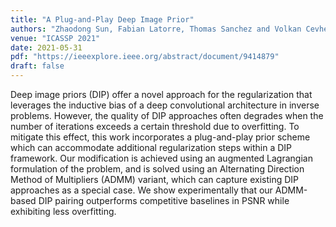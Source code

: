 ```yaml
---
title: "A Plug-and-Play Deep Image Prior"
authors: "Zhaodong Sun, Fabian Latorre, Thomas Sanchez and Volkan Cevher"
venue: "ICASSP 2021"
date: 2021-05-31
pdf: "https://ieeexplore.ieee.org/abstract/document/9414879"
draft: false
---
```

Deep image priors (DIP) offer a novel approach for the regularization that
leverages the inductive bias of a deep convolutional architecture in inverse
problems. However, the quality of DIP approaches often degrades when the number
of iterations exceeds a certain threshold due to overfitting. To mitigate this
effect, this work incorporates a plug-and-play prior scheme which can
accommodate additional regularization steps within a DIP framework. Our
modification is achieved using an augmented Lagrangian formulation of the
problem, and is solved using an Alternating Direction Method of Multipliers
(ADMM) variant, which can capture existing DIP approaches as a special case. We
show experimentally that our ADMM-based DIP pairing outperforms competitive
baselines in PSNR while exhibiting less overfitting.

